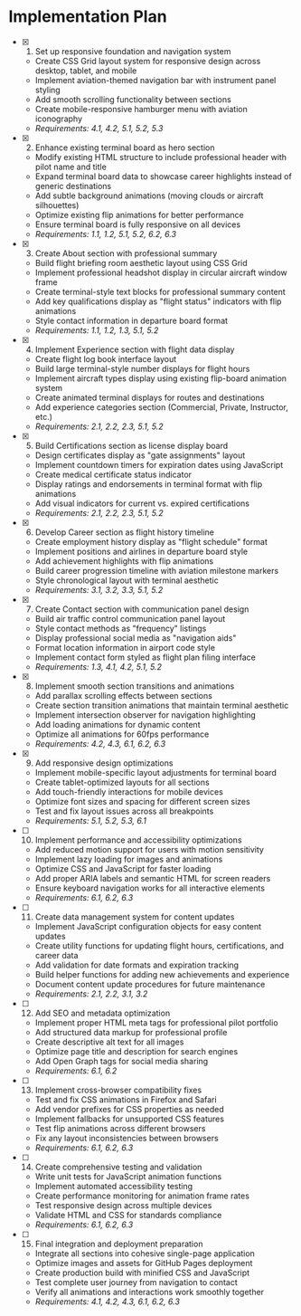 # Implementation Plan

- [x] 1. Set up responsive foundation and navigation system
  - Create CSS Grid layout system for responsive design across desktop, tablet, and mobile
  - Implement aviation-themed navigation bar with instrument panel styling
  - Add smooth scrolling functionality between sections
  - Create mobile-responsive hamburger menu with aviation iconography
  - _Requirements: 4.1, 4.2, 5.1, 5.2, 5.3_

- [x] 2. Enhance existing terminal board as hero section
  - Modify existing HTML structure to include professional header with pilot name and title
  - Expand terminal board data to showcase career highlights instead of generic destinations
  - Add subtle background animations (moving clouds or aircraft silhouettes)
  - Optimize existing flip animations for better performance
  - Ensure terminal board is fully responsive on all devices
  - _Requirements: 1.1, 1.2, 5.1, 5.2, 6.2, 6.3_

- [x] 3. Create About section with professional summary
  - Build flight briefing room aesthetic layout using CSS Grid
  - Implement professional headshot display in circular aircraft window frame
  - Create terminal-style text blocks for professional summary content
  - Add key qualifications display as "flight status" indicators with flip animations
  - Style contact information in departure board format
  - _Requirements: 1.1, 1.2, 1.3, 5.1, 5.2_

- [x] 4. Implement Experience section with flight data display
  - Create flight log book interface layout
  - Build large terminal-style number displays for flight hours
  - Implement aircraft types display using existing flip-board animation system
  - Create animated terminal displays for routes and destinations
  - Add experience categories section (Commercial, Private, Instructor, etc.)
  - _Requirements: 2.1, 2.2, 2.3, 5.1, 5.2_

- [x] 5. Build Certifications section as license display board
  - Design certificates display as "gate assignments" layout
  - Implement countdown timers for expiration dates using JavaScript
  - Create medical certificate status indicator
  - Display ratings and endorsements in terminal format with flip animations
  - Add visual indicators for current vs. expired certifications
  - _Requirements: 2.1, 2.2, 2.3, 5.1, 5.2_

- [x] 6. Develop Career section as flight history timeline
  - Create employment history display as "flight schedule" format
  - Implement positions and airlines in departure board style
  - Add achievement highlights with flip animations
  - Build career progression timeline with aviation milestone markers
  - Style chronological layout with terminal aesthetic
  - _Requirements: 3.1, 3.2, 3.3, 5.1, 5.2_

- [x] 7. Create Contact section with communication panel design
  - Build air traffic control communication panel layout
  - Style contact methods as "frequency" listings
  - Display professional social media as "navigation aids"
  - Format location information in airport code style
  - Implement contact form styled as flight plan filing interface
  - _Requirements: 1.3, 4.1, 4.2, 5.1, 5.2_

- [x] 8. Implement smooth section transitions and animations
  - Add parallax scrolling effects between sections
  - Create section transition animations that maintain terminal aesthetic
  - Implement intersection observer for navigation highlighting
  - Add loading animations for dynamic content
  - Optimize all animations for 60fps performance
  - _Requirements: 4.2, 4.3, 6.1, 6.2, 6.3_

- [x] 9. Add responsive design optimizations
  - Implement mobile-specific layout adjustments for terminal board
  - Create tablet-optimized layouts for all sections
  - Add touch-friendly interactions for mobile devices
  - Optimize font sizes and spacing for different screen sizes
  - Test and fix layout issues across all breakpoints
  - _Requirements: 5.1, 5.2, 5.3, 6.1_

- [ ] 10. Implement performance and accessibility optimizations
  - Add reduced motion support for users with motion sensitivity
  - Implement lazy loading for images and animations
  - Optimize CSS and JavaScript for faster loading
  - Add proper ARIA labels and semantic HTML for screen readers
  - Ensure keyboard navigation works for all interactive elements
  - _Requirements: 6.1, 6.2, 6.3_

- [ ] 11. Create data management system for content updates
  - Implement JavaScript configuration objects for easy content updates
  - Create utility functions for updating flight hours, certifications, and career data
  - Add validation for date formats and expiration tracking
  - Build helper functions for adding new achievements and experience
  - Document content update procedures for future maintenance
  - _Requirements: 2.1, 2.2, 3.1, 3.2_

- [ ] 12. Add SEO and metadata optimization
  - Implement proper HTML meta tags for professional pilot portfolio
  - Add structured data markup for professional profile
  - Create descriptive alt text for all images
  - Optimize page title and description for search engines
  - Add Open Graph tags for social media sharing
  - _Requirements: 6.1, 6.2_

- [ ] 13. Implement cross-browser compatibility fixes
  - Test and fix CSS animations in Firefox and Safari
  - Add vendor prefixes for CSS properties as needed
  - Implement fallbacks for unsupported CSS features
  - Test flip animations across different browsers
  - Fix any layout inconsistencies between browsers
  - _Requirements: 6.1, 6.2, 6.3_

- [ ] 14. Create comprehensive testing and validation
  - Write unit tests for JavaScript animation functions
  - Implement automated accessibility testing
  - Create performance monitoring for animation frame rates
  - Test responsive design across multiple devices
  - Validate HTML and CSS for standards compliance
  - _Requirements: 6.1, 6.2, 6.3_

- [ ] 15. Final integration and deployment preparation
  - Integrate all sections into cohesive single-page application
  - Optimize images and assets for GitHub Pages deployment
  - Create production build with minified CSS and JavaScript
  - Test complete user journey from navigation to contact
  - Verify all animations and interactions work smoothly together
  - _Requirements: 4.1, 4.2, 4.3, 6.1, 6.2, 6.3_